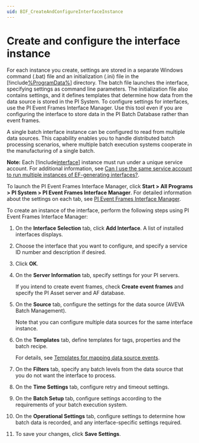 ```yaml
---
uid: BIF_CreateAndConfigureInterfaceInstance
---
```


# Create and configure the interface instance

<!-- Static topic. No modifications usually required -->

For each instance you create, settings are stored in a separate Windows command (.bat) file and an initialization (.ini) file in the [!include[%ProgramData%](../../includes/dir-long.md)] directory. The batch file launches the interface, specifying settings as command line parameters. The initialization file also contains settings, and it defines templates that determine how data from the data source is stored in the PI System. To configure settings for interfaces, use the PI Event Frames Interface Manager. Use this tool even if you are configuring the interface to store data in the PI Batch Database rather than event frames.

A single batch interface instance can be configured to read from multiple data sources. This capability enables you to handle distributed batch processing scenarios, where multiple batch execution systems cooperate in the manufacturing of a single batch.

**Note:** Each [!include[interface](../../includes/product-long.md)] instance must run under a unique service account. For additional information, see [Can I use the same service account to run multiple instances of EF-generating interfaces?](https://osisoft.lightning.force.com/lightning/r/Knowledge__kav/ka01I000000fZCGQA2/view).

To launch the PI Event Frames Interface Manager, click **Start > All Programs > PI System > PI Event Frames Interface Manager**. For detailed information about the settings on each tab, see [PI Event Frames Interface Manager](xref:BIF_PIEventFramesInterfaceManager).

To create an instance of the interface, perform the following steps using PI Event Frames Interface Manager:

1. On the **Interface Selection** tab, click **Add Interface**. A list of installed interfaces displays.

2. Choose the interface that you want to configure, and specify a service ID number and description if desired.

3. Click **OK**.            

4. On the **Server Information** tab, specify settings for your PI servers.

    If you intend to create event frames, check **Create event  frames** and specify the PI Asset server and AF database.

5. On the **Source** tab, configure the settings for the data source (AVEVA Batch Management).

    Note that you can configure multiple data sources for the same interface instance.
    
6. On the **Templates** tab, define templates for tags, properties and the batch recipe.

    For details, see [Templates for mapping data source events](xref:BIF_TemplatesForMappingDataSourceEvents).

7. On the **Filters** tab, specify any batch levels from the data source that you do not want the interface to process.

8. On the **Time Settings** tab, configure retry and timeout settings.

9. On the **Batch Setup** tab, configure settings according to the requirements of your batch execution system.

10. On the **Operational Settings** tab, configure settings to determine how batch data is recorded, and any interface-specific settings required.

11. To save your changes, click **Save Settings**.
